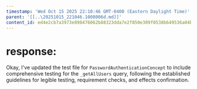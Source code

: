 ```yaml
---
timestamp: 'Wed Oct 15 2025 22:10:46 GMT-0400 (Eastern Daylight Time)'
parent: '[[..\20251015_221046.1008006d.md]]'
content_id: ed4e2cb7a3973e898476062b88323dda7e2f850e309f0538b649536a04b111eb
---
```


# response:

Okay, I've updated the test file for `PasswordAuthenticationConcept` to include comprehensive testing for the `_getAllUsers` query, following the established guidelines for legible testing, requirement checks, and effects confirmation.
